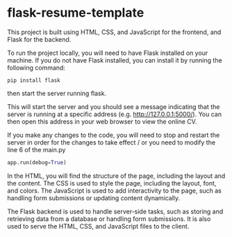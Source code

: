 # flask-resume-template

This project is built using HTML, CSS, and JavaScript for the frontend, and Flask for the backend.

To run the project locally, you will need to have Flask installed on your machine. If you do not have Flask installed, you can install it by running the following command:

```shell
pip install flask
```

then start the server running flask. 

This will start the server and you should see a message indicating that the server is running at a specific address (e.g. http://127.0.0.1:5000/). You can then open this address in your web browser to view the online CV.

If you make any changes to the code, you will need to stop and restart the server in order for the changes to take effect / or you need to modify the line 6 of the main.py
```py
app.run(debug=True)
```


In the HTML, you will find the structure of the page, including the layout and the content. The CSS is used to style the page, including the layout, font, and colors. The JavaScript is used to add interactivity to the page, such as handling form submissions or updating content dynamically.

The Flask backend is used to handle server-side tasks, such as storing and retrieving data from a database or handling form submissions. It is also used to serve the HTML, CSS, and JavaScript files to the client.